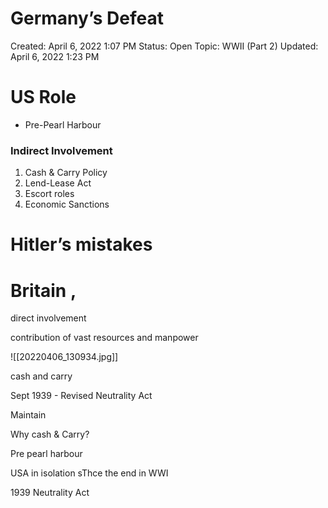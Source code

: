# Germany’s Defeat

Created: April 6, 2022 1:07 PM
Status: Open
Topic: WWII (Part 2)
Updated: April 6, 2022 1:23 PM

# US Role

- Pre-Pearl Harbour

### Indirect Involvement

1. Cash & Carry Policy
2. Lend-Lease Act
3. Escort roles
4. Economic Sanctions 

# Hitler’s mistakes

# Britain ,

direct involvement

contribution of vast resources and manpower 

![[20220406_130934.jpg]]

cash and carry

Sept 1939 - Revised Neutrality Act

Maintain 

Why cash & Carry?

Pre pearl harbour

USA in isolation sThce the end in WWI

1939 Neutrality Act
